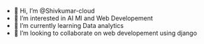 - 👋 Hi, I’m @Shivkumar-cloud
- 👀 I’m interested in AI Ml and Web Developement
- 🌱 I’m currently learning Data analytics 
- 💞️ I’m looking to collaborate on web developement using django

<!---
Shivkumar-cloud/Shivkumar-cloud is a ✨ special ✨ repository because its `README.md` (this file) appears on your GitHub profile.
You can click the Preview link to take a look at your changes.
--->
